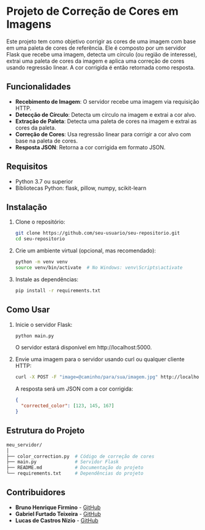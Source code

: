 # Projeto de Correção de Cores em Imagens

Este projeto tem como objetivo corrigir as cores de uma imagem com base em uma paleta de cores de referência. Ele é composto por um servidor Flask que recebe uma imagem, detecta um círculo (ou região de interesse), extrai uma paleta de cores da imagem e aplica uma correção de cores usando regressão linear. A cor corrigida é então retornada como resposta.

## Funcionalidades

- **Recebimento de Imagem**: O servidor recebe uma imagem via requisição HTTP.
- **Detecção de Círculo**: Detecta um círculo na imagem e extrai a cor alvo.
- **Extração de Paleta**: Detecta uma paleta de cores na imagem e extrai as cores da paleta.
- **Correção de Cores**: Usa regressão linear para corrigir a cor alvo com base na paleta de cores.
- **Resposta JSON**: Retorna a cor corrigida em formato JSON.

## Requisitos

- Python 3.7 ou superior
- Bibliotecas Python: flask, pillow, numpy, scikit-learn

## Instalação

1. Clone o repositório:
    ```bash
    git clone https://github.com/seu-usuario/seu-repositorio.git
    cd seu-repositorio
    ```

2. Crie um ambiente virtual (opcional, mas recomendado):
    ```bash
    python -m venv venv
    source venv/bin/activate  # No Windows: venv\Scripts\activate
    ```

3. Instale as dependências:
    ```bash
    pip install -r requirements.txt
    ```

## Como Usar

1. Inicie o servidor Flask:
    ```bash
    python main.py
    ```

    O servidor estará disponível em http://localhost:5000.

2. Envie uma imagem para o servidor usando curl ou qualquer cliente HTTP:
    ```bash
    curl -X POST -F "image=@caminho/para/sua/imagem.jpg" http://localhost:5000/process_image
    ```

    A resposta será um JSON com a cor corrigida:
    ```json
    {
      "corrected_color": [123, 145, 167]
    }
    ```

## Estrutura do Projeto

```bash
meu_servidor/
│
├── color_correction.py  # Código de correção de cores
├── main.py              # Servidor Flask
├── README.md            # Documentação do projeto
└── requirements.txt     # Dependências do projeto
```

## Contribuidores

- **Bruno Henrique Firmino** - [GitHub](https://github.com/Bruno7k) 
- **Gabriel Furtado Teixeira** - [GitHub](https://github.com/GabrielFTgft) 
- **Lucas de Castros Nízio** - [GitHub](https://github.com/lucasnizio) 
